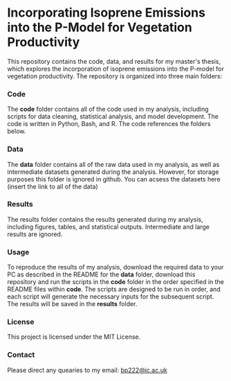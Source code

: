 # Incorporating Isoprene Emissions into the P-Model for Vegetation Productivity

This repository contains the code, data, and results for my master's thesis, which explores the incorporation of isoprene emissions into the P-model for vegetation productivity. The repository is organized into three main folders:

### Code

The **code** folder contains all of the code used in my analysis, including scripts for data cleaning, statistical analysis, and model development. The code is written in Python, Bash, and R. The code references the folders below. 

### Data

The **data** folder contains all of the raw data used in my analysis, as well as intermediate datasets generated during the analysis. However, for storage purposes this folder is ignored in github. You can acsess the datasets here (insert the link to all of the data) 

### Results

The results folder contains the results generated during my analysis, including figures, tables, and statistical outputs. Intermediate and large results are ignored. 

### Usage

To reproduce the results of my analysis, download the required data to your PC as described in the README for the **data** folder, download this repository and run the scripts in the **code** folder in the order specified in the README files within **code**. The scripts are designed to be run in order, and each script will generate the necessary inputs for the subsequent script. The results will be saved in the **results** folder.

### License

This project is licensed under the MIT License.

### Contact

Please direct any quearies to my email: bp222@ic.ac.uk

